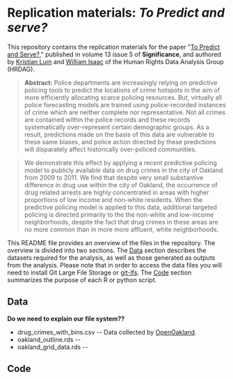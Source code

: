 # Replication materials: _To Predict and serve?_

This repository contains the replication materials for the paper "[To Predict and Serve?](http://onlinelibrary.wiley.com/doi/10.1111/j.1740-9713.2016.00960.x/full)," published in volume 13 issue 5 of __Significance__, and authored by [Kristian Lum](https://hrdag.org/people/kristian-lum-phd/) and [William Isaac](https://wsisaac.com) of the Human Rights Data Analysis Group (HRDAG).

> __Abstract:__
>Police departments are increasingly relying on predictive policing tools to predict the locations of crime hotspots in the aim of more efficiently allocating scarce policing resources. But, virtually all police forecasting models are trained using police-recorded instances of crime which are neither complete nor representative. Not all crimes are contained within the police records and these records systematically over-represent certain demographic groups. As a result, predictions made on the basis of this data are vulnerable to these same biases, and police action directed by these predictions will disparately affect historically over-policed communities. 

>We demonstrate this effect by applying a recent predictive policing model to publicly available data on drug crimes in the city of Oakland from 2009 to 2011. We find that despite very small substantive difference in drug use within the city of Oakland, the occurrence of drug related arrests are highly concentrated in areas with higher proportions of low income and non-white residents. When the predictive policing model is applied to this data, additional targeted policing is directed primarily to the the non-white and low-income neighborhoods, despite the fact that drug crimes in these areas are no more common than in more more affluent, white neighborhoods.

This README file provides an overview of the files in the repository. The overview is divided into two sections. The [Data](https://github.com/HRDAG/predictive-policing#data) section describes the datasets required for the analysis, as well as those generated as outputs from the analysis. Please note that in order to access the data files you will need to install Git Large File Storage or [git-lfs](https://git-lfs.github.com). The [Code](https://github.com/HRDAG/predictive-policing#code) section summarizes the purpose of each R or python script. 

## Data

**Do we need to explain our file system??** 

- drug_crimes_with_bins.csv -- Data collected by [OpenOakland](https://www.openoakland.org/oakcrimedata/).
- oakland_outline.rds -- 
- oakland_grid_data.rds -- 

## Code






